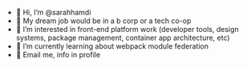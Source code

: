 - 🖖 Hi, I’m @sarahhamdi
- 💭 My dream job would be in a b corp or a tech co-op
- 👀 I’m interested in front-end platform work (developer tools, design systems, package management, container app architecture, etc)
- 🌱 I’m currently learning about webpack module federation
- 💌 Email me, info in profile

<!---
sarahhamdi/sarahhamdi is a ✨ special ✨ repository because its `README.md` (this file) appears on your GitHub profile.
You can click the Preview link to take a look at your changes.
--->
